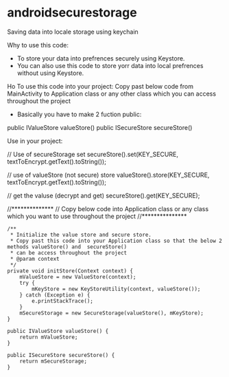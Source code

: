# androidsecurestorage
Saving data into locale storage using keychain

Why to use this code:
- To store your data into prefrences securely using Keystore.
- You can also use this code to store yorr data into local prefrences without using Keystore.

Ho To use this code into your project:
Copy past below code from MainActivity to Application class or any other class which you can access throughout the project
- Basically you have to make 2 fuction public:

public IValueStore valueStore()
public ISecureStore secureStore()

Use in your project:

// Use of secureStorage set
secureStore().set(KEY_SECURE, textToEncrypt.getText().toString());

// use of valueStore (not secure) store
valueStore().store(KEY_SECURE, textToEncrypt.getText().toString());

// get the valuse (decrypt and get)
secureStore().get(KEY_SECURE);

//**************
// Copy below code into Application class or any class which you want to use throughout the project
//***************
    
    /**
     * Initialize the value store and secure store.
     * Copy past this code into your Application class so that the below 2 methods valueStore() and  secureStore()
     * can be access throughout the project
     * @param context
     */
    private void initStore(Context context) {
        mValueStore = new ValueStore(context);
        try {
            mKeyStore = new KeyStoreUtility(context, valueStore());
        } catch (Exception e) {
            e.printStackTrace();
        }
        mSecureStorage = new SecureStorage(valueStore(), mKeyStore);
    }

    public IValueStore valueStore() {
        return mValueStore;
    }

    public ISecureStore secureStore() {
        return mSecureStorage;
    }

